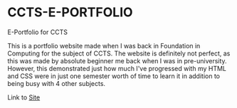 # CCTS-E-PORTFOLIO
E-Portfolio for CCTS

This is a portfolio website made when I was back in Foundation in Computing for the subject of CCTS. The website is definitely not perfect, as this was made by absolute beginner me back when I was in pre-university. 
However, this demonstrated just how much I've progressed with my HTML and CSS were in just one semester worth of time to learn it in addition to being busy with 4 other subjects. 

Link to [Site]([https://whoongziwei-ccts.netlify.app])
